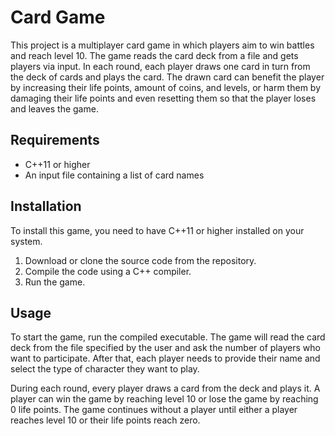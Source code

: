 # Card Game

This project is a multiplayer card game in which players aim to win battles and reach level 10. The game reads the card deck from a file and gets players via input. In each round, each player draws one card in turn from the deck of cards and plays the card. The drawn card can benefit the player by increasing their life points, amount of coins, and levels, or harm them by damaging their life points and even resetting them so that the player loses and leaves the game.

## Requirements
- C++11 or higher
- An input file containing a list of card names

## Installation
To install this game, you need to have C++11 or higher installed on your system.

1. Download or clone the source code from the repository.
2. Compile the code using a C++ compiler.
3. Run the game.

## Usage
To start the game, run the compiled executable. The game will read the card deck from the file specified by the user and ask the number of players who want to participate. After that, each player needs to provide their name and select the type of character they want to play.

During each round, every player draws a card from the deck and plays it. A player can win the game by reaching level 10 or lose the game by reaching 0 life points. The game continues without a player until either a player reaches level 10 or their life points reach zero.

